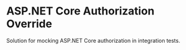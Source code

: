 # ASP.NET Core Authorization Override

Solution for mocking ASP.NET Core authorization in integration tests.